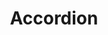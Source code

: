 ---
layout: redirect.njk
permalink: false
hideInSitemap: true
tags: 
    - lyne_components_fr
key: accordion-folder-lyne_fr
title: Accordion
parent: lyne_components_fr
keywords: accordion, expansion-panel, expansion, panel
order: 10
redirect: /fr/design-system/lyne/components/accordion/accordion/
folder: true
---